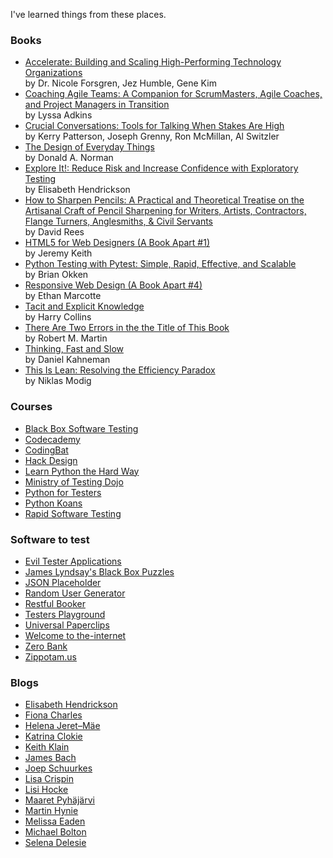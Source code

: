 I've learned things from these places.

<h3><a href="#" data-toggle="collapse" data-target="#books"><i class="fa fa-book-open"></i></a> Books</h3>

<ul id="books" class="collapse">
	<li><a href="https://www.goodreads.com/book/show/35747076-accelerate" target="_blank">Accelerate: Building and Scaling High-Performing Technology Organizations</a><br/>by Dr. Nicole Forsgren, Jez Humble, Gene Kim</li>
	<li><a href="https://www.goodreads.com/book/show/8337919-coaching-agile-teams" target="_blank">Coaching Agile Teams: A Companion for ScrumMasters, Agile Coaches, and Project Managers in Transition</a><br/>by Lyssa Adkins</li>
	<li><a href="https://www.goodreads.com/book/show/15014.Crucial_Conversations" target="_blank">Crucial Conversations: Tools for Talking When Stakes Are High</a><br/>by Kerry Patterson, Joseph Grenny, Ron McMillan, Al Switzler</li>
	<li><a href="https://www.goodreads.com/book/show/840.The_Design_of_Everyday_Things" target="_blank">The Design of Everyday Things</a><br/>by Donald A. Norman</li>
	<li><a href="https://www.goodreads.com/book/show/15980494-explore-it" target="_blank">Explore It!: Reduce Risk and Increase Confidence with Exploratory Testing</a><br/>by Elisabeth Hendrickson </li>
	<li><a href="https://www.goodreads.com/book/show/18334317-html5-for-web-designers" target="_blank">How to Sharpen Pencils: A Practical and Theoretical Treatise on the Artisanal Craft of Pencil Sharpening for Writers, Artists, Contractors, Flange Turners, Anglesmiths, & Civil Servants</a><br/>by David Rees</li>
	<li><a href="https://www.goodreads.com/book/show/18334317-html5-for-web-designers" target="_blank">HTML5 for Web Designers (A Book Apart #1)</a><br/>by Jeremy Keith</li>
	<li><a href="https://www.goodreads.com/book/show/9815906-responsive-web-design" target="_blank">Python Testing with Pytest: Simple, Rapid, Effective, and Scalable</a><br/>by Brian Okken</li>
	<li><a href="https://www.goodreads.com/book/show/9815906-responsive-web-design" target="_blank">Responsive Web Design (A Book Apart #4)</a><br/>by Ethan Marcotte</li>
	<li><a href="https://www.goodreads.com/book/show/8355583-tacit-and-explicit-knowledge" target="_blank">Tacit and Explicit Knowledge</a><br/>by Harry Collins</li>
	<li><a href="https://www.goodreads.com/book/show/1096663.There_Are_Two_Errors_in_the_the_Title_of_This_Book" target="_blank">There Are Two Errors in the the Title of This Book</a><br/>by Robert M. Martin</li>
	<li><a href="https://www.goodreads.com/book/show/11468377-thinking-fast-and-slow" target="_blank">Thinking, Fast and Slow</a><br/>by Daniel Kahneman</li>
	<li><a href="https://www.goodreads.com/book/show/17060202-this-is-lean" target="_blank">This Is Lean: Resolving the Efficiency Paradox</a><br/>by Niklas Modig</li>
	</ul>

<h3><a href="#" data-toggle="collapse" data-target="#courses"><i class="fa fa-graduation-cap"></i></a> Courses</h3>

<ul id="courses" class="collapse">
	<li><a href="http://www.associationforsoftwaretesting.org/training/courses/" target="_blank">Black Box Software Testing</a></li>
	<li><a href="http://www.codecademy.com/" target="_blank">Codecademy</a></li>
	<li><a href="http://codingbat.com/" target="_blank">CodingBat</a></li>
	<li><a href="http://hackdesign.org/" target="_blank">Hack Design</a></li>
	<li><a href="http://learnpythonthehardway.org/book/" target="_blank">Learn Python the Hard Way</a></li>
	<li><a href="https://dojo.ministryoftesting.com/" target="_blank">Ministry of Testing Dojo</a></li>
	<li><a href="https://www.northerntest.se/" target="_blank">Python for Testers</a></li>
	<li><a href="https://github.com/gregmalcolm/python_koans" target="_blank">Python Koans</a></li>
	<li><a href="http://www.satisfice.com/info_rst.shtml" target="_blank">Rapid Software Testing</a></li>
</ul>

<h3><a href="#" data-toggle="collapse" data-target="#software"><i class="fa fa-bug"></i></a> Software to test</h3>
<ul id="software" class="collapse">
	<li><a href="https://eviltester.github.io/TestingApp/apps/index.html" target="_blank">Evil Tester Applications</a></li>
	<li><a href="http://blackboxpuzzles.workroomprds.com/" target="_blank">James Lyndsay's Black Box Puzzles</a></li>
	<li><a href="https://jsonplaceholder.typicode.com/" target="_blank">JSON Placeholder</a></li>
	<li><a href="https://randomuser.me/" target="_blank">Random User Generator</a></li>
	<li><a href="https://restful-booker.herokuapp.com/" target="_blank">Restful Booker</a></li>
	<li><a href="https://testersplayground.herokuapp.com/devtools.php" target="_blank">Testers Playground</a></li>
	<li><a href="https://www.decisionproblem.com/paperclips/" target="_blank">Universal Paperclips</a></li>
	<li><a href="https://the-internet.herokuapp.com/" target="_blank">Welcome to the-internet</a></li>
	<li><a href="http://zero.webappsecurity.com/" target="_blank">Zero Bank</a></li>
	<li><a href="https://zippopotam.us/" target="_blank">Zippotam.us</a></li>
</ul>


<h3><a href="#" data-toggle="collapse" data-target="#blogs"><i class="fa fa-rss"></i></a> Blogs</h3>
<ul id="blogs" class="collapse">
	<li><a href="http://testobsessed.com/" target="_blank">Elisabeth Hendrickson</a></li>
	<li><a href="http://quality-intelligence.blogspot.com/" target="_blank">Fiona Charles</a></li>
	<li><a href="https://thepainandgainofedwardbear.wordpress.com/" target="_blank">Helena Jeret&ndash;M&auml;e</a></li>
	<li><a href="http://katrinatester.blogspot.co.nz/" target="_blank">Katrina Clokie</a></li>
	<li><a href="http://qualityremarks.com/" target="_blank">Keith Klain</a></li>
	<li><a href="http://www.satisfice.com/blog/" target="_blank">James Bach</a></li>
	<li><a href="https://testingcurve.wordpress.com/" target="_blank">Joep Schuurkes</a></li>
	<li><a href="http://lisacrispin.com/" target="_blank">Lisa Crispin</a></li>
	<li><a href="https://www.lisihocke.com/" target="_blank">Lisi Hocke</a></li>
	<li><a href="http://visible-quality.blogspot.fi/" target="_blank">Maaret Pyh&auml;j&auml;rvi</a></li>
	<li><a href="https://medium.com/@vds4" target="_blank">Martin Hynie</a></li>
	<li><a href="http://testingandmoviesandstuff.blogspot.com/" target="_blank">Melissa Eaden</a></li>
	<li><a href="http://www.developsense.com/blog/" target="_blank">Michael Bolton</a></li>
	<li><a href="https://www.youtube.com/user/sdelesie" target="_blank">Selena Delesie</a></li>
</ul>
